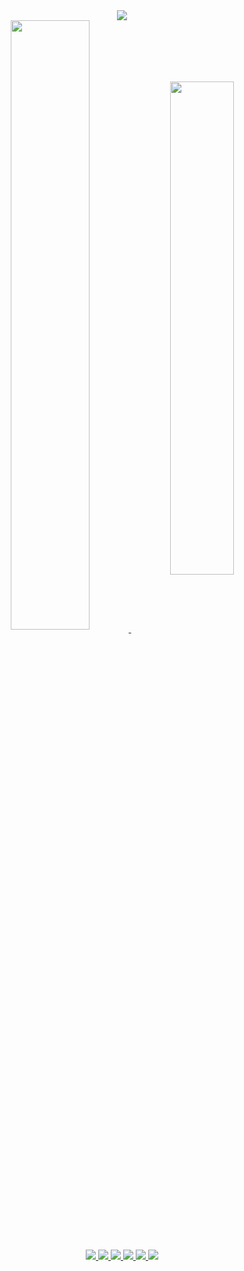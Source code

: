 <div align="center">
    <img src="https://readme-typing-svg.herokuapp.com?font=Fira+Code&size=20&duration=4000&color=d8d7d3&center=true&vCenter=true&multiline=true&width=620&heigth=20&pause=3000&lines=Hi,+I'm+Vaeep!+just+another+computer+science+student"/>
</div>

<div align="center">
    <a href="https://linktr.ee/vaeep">
    <img align="center" width="50%" src="https://github-readme-stats.vercel.app/api?username=DiogoBnfr&show_icons=true&theme=github_dark&count_private=true"/>
    <img align="center" width=45%" src="https://github-readme-stats.vercel.app/api/top-langs/?username=DiogoBnfr&layout=compact&theme=github_dark"/>
</div>
  
<div align="center"><br>
	<img src="https://img.shields.io/badge/HTML5-E34F26?style=for-the-badge&logo=html5&logoColor=white"/>
	<img src="https://img.shields.io/badge/CSS3-1572B6?style=for-the-badge&logo=css3&logoColor=white"/>
	<img src="https://img.shields.io/badge/JavaScript-F7DF1E?style=for-the-badge&logo=javascript&logoColor=black"/>
	<img src="https://img.shields.io/badge/Python-14354C?style=for-the-badge&logo=python&logoColor=white"/>
	<img src="https://img.shields.io/badge/C-00599C?style=for-the-badge&logo=c&logoColor=white"/>
	<img src="https://img.shields.io/badge/GIT-E44C30?style=for-the-badge&logo=git&logoColor=white">
</div>
